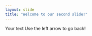 ```yaml
---
layout: slide
title: "Welcome to our second slide!"
---
```

Your text
Use the left arrow to go back!                                                                                                    